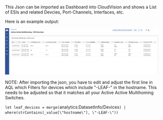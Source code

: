 This Json can be imported as Dashboard into CloudVision and shows a List of ESIs and related Devcies, Port-Channels, Interfaces, etc.

Here is an example output:

![](assets/20250526_173158_Screenshot.png)

NOTE: After importing the json, you have to edit and adjust the first line in AQL which Filters for devices which include "-LEAF-" in the hostname. This needs to be adjusted so that it matches all your Active Active Multihoming Switches.

`let leaf_devices = merge(`analytics:DatasetInfo/Devices`) | where(strContains(_value[\"hostname\"], \"-LEAF-\"))`
